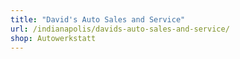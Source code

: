 ```yaml
---
title: "David's Auto Sales and Service"
url: /indianapolis/davids-auto-sales-and-service/
shop: Autowerkstatt
---
```

